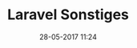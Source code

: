 ---
title: Laravel Sonstiges
published: true
date: '28-05-2017 11:24'
publish_date: '27-05-2017 16:39'
taxonomy:
    category:
        - docs
    tag:
        - laravel
    language:
        - php
    version:
        - '5.4'
    framework:
        - laravel
menu: Sonstiges
slug: sonstiges
---